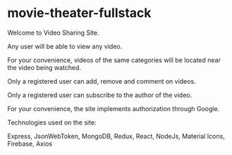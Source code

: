 # movie-theater-fullstack
Welcome to Video Sharing Site.

Any user will be able to view any video.

For your convenience, videos of the same categories will be located near the video being watched.

Only a registered user can add, remove and comment on videos.

Only a registered user can subscribe to the author of the video.

For your convenience, the site implements authorization through Google.

Technologies used on the site:

Express, JsonWebToken, MongoDB, Redux, React, NodeJs, Material Icons, Firebase, Axios
